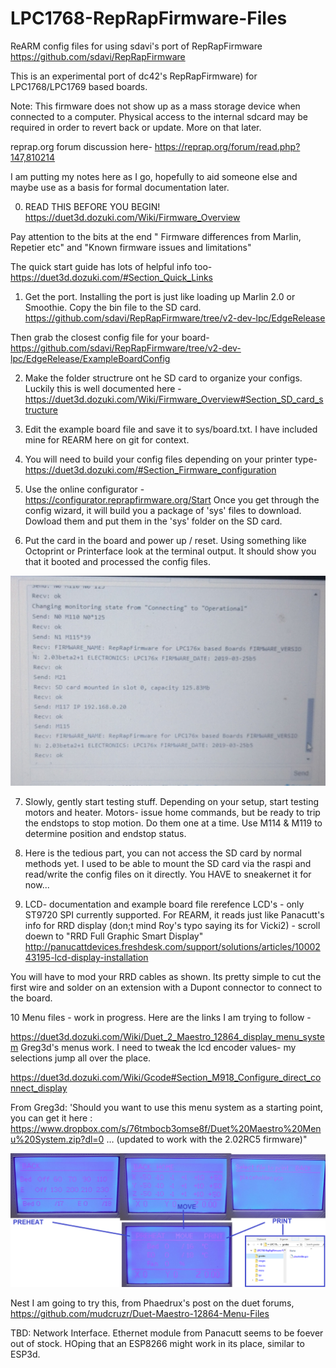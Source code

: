 # LPC1768-RepRapFirmware-Files
ReARM config files for using sdavi's port of RepRapFirmware
https://github.com/sdavi/RepRapFirmware

This is an experimental port of dc42's RepRapFirmware) for LPC1768/LPC1769 based boards.

Note: This firmware does not show up as a mass storage device when connected to a computer. Physical access to the internal sdcard may be required in order to revert back or update. More on that later. 

reprap.org forum discussion here- 
https://reprap.org/forum/read.php?147,810214

I am putting my notes here as I go, hopefully to aid someone else and maybe use as a basis for formal documentation later. 

0. READ THIS BEFORE YOU BEGIN! 
  https://duet3d.dozuki.com/Wiki/Firmware_Overview
  
  Pay attention to the bits at the end " Firmware differences from Marlin, Repetier etc" and "Known firmware issues and limitations"
  
  The quick start guide has lots of helpful info too- https://duet3d.dozuki.com/#Section_Quick_Links

1. Get the port. 
  Installing the port is just like loading up Marlin 2.0 or Smoothie. Copy the bin file to the SD card. 
  https://github.com/sdavi/RepRapFirmware/tree/v2-dev-lpc/EdgeRelease
  
  Then grab the closest config file for your board-
  https://github.com/sdavi/RepRapFirmware/tree/v2-dev-lpc/EdgeRelease/ExampleBoardConfig
  
2. Make the folder structrure ont he SD card to organize your configs. Luckily this is well documented here -
  https://duet3d.dozuki.com/Wiki/Firmware_Overview#Section_SD_card_structure
  
3. Edit the example board file and save it to sys/board.txt. I have included mine for REARM here on git for context. 

4. You will need to build your config files depending on your printer type- https://duet3d.dozuki.com/#Section_Firmware_configuration 

5. Use the online configurator - https://configurator.reprapfirmware.org/Start
  Once you get through the config wizard, it will build you a package of 'sys' files to download. Dowload them and put them in the 'sys' folder on the SD card.  

6. Put the card in the board and power up / reset. 
Using something like Octoprint or Printerface look at the terminal output. It should show you that it booted and processed the config files. 

![](images/Octoprint_Capture.PNG)

7. Slowly, gently start testing stuff. Depending on your setup, start testing motors and heater. Motors- issue home commands, but be ready to trip the endstops to stop motion. Do them one at a time. Use M114 & M119 to determine position and endstop status. 

8. Here is the tedious part, you can not access the SD card by normal methods yet. I used to be able to mount the SD card via the raspi and read/write the config files on it directly. 
You HAVE to sneakernet it for now... 

9. LCD- documentation and example board file rerefence LCD's - only ST9720 SPI currently supported. 
For REARM, it reads just like Panacutt's info for RRD display (don;t mind Roy's typo saying its for Vicki2) -
scroll doewn to "RRD Full Graphic Smart Display"
http://panucattdevices.freshdesk.com/support/solutions/articles/1000243195-lcd-display-installation

You will have to mod your RRD cables as shown. Its pretty simple to cut the first wire and solder on an extension with a Dupont connector to connect to the board. 

10 Menu files - work in progress. Here are the links I am trying to follow - 

https://duet3d.dozuki.com/Wiki/Duet_2_Maestro_12864_display_menu_system
Greg3d's menus work. I need to tweak the lcd encoder values- my selections jump all over the place. 

https://duet3d.dozuki.com/Wiki/Gcode#Section_M918_Configure_direct_connect_display

From Greg3d: 
'Should you want to use this menu system as a starting point, you can get it here : https://www.dropbox.com/s/76tmbocb3omse8f/Duet%20Maestro%20Menu%20System.zip?dl=0 … (updated to work with the 2.02RC5 firmware)"

![](images/menus.png)

Nest I am going to try this, from Phaedrux's post on the duet forums,  
https://github.com/mudcruzr/Duet-Maestro-12864-Menu-Files

TBD: 
Network Interface. Ethernet module from Panacutt seems to be foever out of stock. HOping that an ESP8266 might work in its place, similar to ESP3d. 

